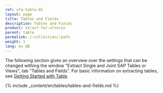 ```yaml
---
ref: xfa-table-01
layout: page
title: Tables and Fields
description: Tables and Fields
product: xtract-for-alteryx
parent: table
permalink: /:collection/:path
weight: 1
lang: en_GB
---
```

The following section gives an overview over the settings that can be changed withing the window "Extract Single and Joint SAP Tables or Views", tab "Tables and Fields".
For basic information on extracting tables, see [Getting Started with Table](../getting-started-table). <br>

{% include _content/en/tables/tables-and-fields.md  %}